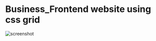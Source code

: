 # Business_Frontend website using css grid

![screenshot](https://user-images.githubusercontent.com/45546512/80033901-c70f3680-84ed-11ea-89db-4b45c92b0ecf.png)
